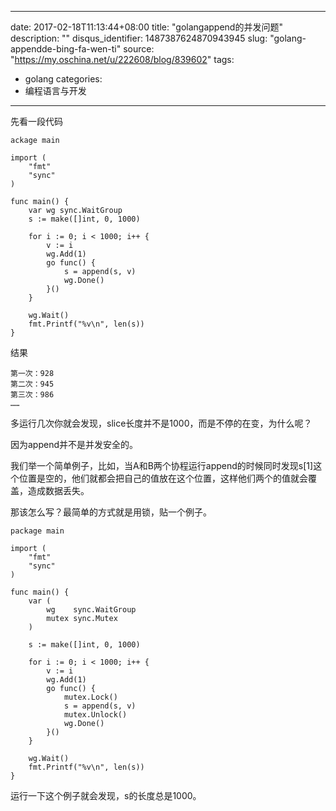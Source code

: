 
---
date: 2017-02-18T11:13:44+08:00
title: "golangappend的并发问题"
description: ""
disqus_identifier: 1487387624870943945
slug: "golang-appendde-bing-fa-wen-ti"
source: "https://my.oschina.net/u/222608/blog/839602"
tags: 
- golang 
categories:
- 编程语言与开发
---

先看一段代码

    ackage main

    import (
        "fmt"
        "sync"
    )

    func main() {
        var wg sync.WaitGroup
        s := make([]int, 0, 1000)

        for i := 0; i < 1000; i++ {
            v := i
            wg.Add(1)
            go func() {
                s = append(s, v)
                wg.Done()
            }()
        }

        wg.Wait()
        fmt.Printf("%v\n", len(s))
    }

结果

    第一次：928
    第二次：945
    第三次：986
    ……

多运行几次你就会发现，slice长度并不是1000，而是不停的在变，为什么呢？

因为append并不是并发安全的。

我们举一个简单例子，比如，当A和B两个协程运行append的时候同时发现s[1]这个位置是空的，他们就都会把自己的值放在这个位置，这样他们两个的值就会覆盖，造成数据丢失。

那该怎么写？最简单的方式就是用锁，贴一个例子。

    package main

    import (
        "fmt"
        "sync"
    )

    func main() {
        var (
            wg    sync.WaitGroup
            mutex sync.Mutex
        )

        s := make([]int, 0, 1000)

        for i := 0; i < 1000; i++ {
            v := i
            wg.Add(1)
            go func() {
                mutex.Lock()
                s = append(s, v)
                mutex.Unlock()
                wg.Done()
            }()
        }

        wg.Wait()
        fmt.Printf("%v\n", len(s))
    }

运行一下这个例子就会发现，s的长度总是1000。

